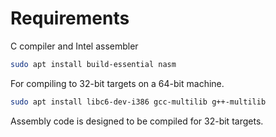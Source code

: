# Requirements
C compiler and Intel assembler
```bash
sudo apt install build-essential nasm
```

For compiling to 32-bit targets on a 64-bit machine.
```bash
sudo apt install libc6-dev-i386 gcc-multilib g++-multilib
```
Assembly code is designed to be compiled for 32-bit targets.

